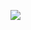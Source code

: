 ![](https://github-readme-stats.vercel.app/api?username=enffinity&show_icons=true&count_private=true) <br>
